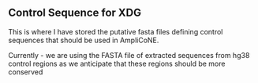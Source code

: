 ## Control Sequence for XDG 

This is where I have stored the putative fasta files defining control sequences that should be used in AmpliCoNE. 

Currently - we are using the FASTA file of extracted sequences from hg38 control regions as we anticipate that these regions should be more conserved 
